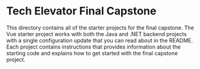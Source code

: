 # Tech Elevator Final Capstone


This directory contains all of the starter projects for the final capstone. The Vue starter project works with both the Java and .NET backend projects with a single configuration update that you can read about in the README. Each project contains instructions that provides information about the starting code and explains how to get started with the final capstone project.
